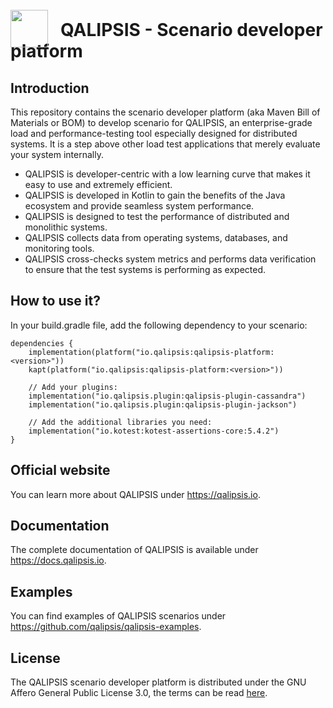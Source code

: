 # <a src="https://qalipsis.io"><img src="http://assets.qalipsis.io/qalipsis-logo.png" style="height:60px;width:60px;position:relative;top:18px;margin-right:20px;"/>QALIPSIS - Scenario developer platform</a>

## Introduction

This repository contains the scenario developer platform (aka Maven Bill of Materials or BOM) to develop scenario for QALIPSIS, an enterprise-grade load and performance-testing tool especially
designed for distributed systems. It is a step above other load test applications that merely evaluate your system
internally.

* QALIPSIS is developer-centric with a low learning curve that makes it easy to use and extremely efficient.
* QALIPSIS is developed in Kotlin to gain the benefits of the Java ecosystem and provide seamless system performance.
* QALIPSIS is designed to test the performance of distributed and monolithic systems.
* QALIPSIS collects data from operating systems, databases, and monitoring tools.
* QALIPSIS cross-checks system metrics and performs data verification to ensure that the test systems is performing as
  expected.

## How to use it?

In your build.gradle file, add the following dependency to your scenario:

```
dependencies {
    implementation(platform("io.qalipsis:qalipsis-platform:<version>"))
    kapt(platform("io.qalipsis:qalipsis-platform:<version>"))
    
    // Add your plugins:
    implementation("io.qalipsis.plugin:qalipsis-plugin-cassandra")
    implementation("io.qalipsis.plugin:qalipsis-plugin-jackson")
    
    // Add the additional libraries you need:
    implementation("io.kotest:kotest-assertions-core:5.4.2")
}
```

## Official website

You can learn more about QALIPSIS under https://qalipsis.io.

## Documentation

The complete documentation of QALIPSIS is available under https://docs.qalipsis.io.

## Examples

You can find examples of QALIPSIS scenarios under https://github.com/qalipsis/qalipsis-examples.

## License

The QALIPSIS scenario developer platform is distributed under the GNU Affero General Public License 3.0, the terms can
be
read [here](./LICENSE).